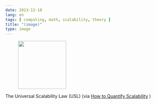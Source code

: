 ```yaml
---
date: 2013-12-10
lang: en
tags: [ computing, math, scalability, theory ]
title: "(image)"
type: image
---
```


<figure>
<a
href="https://hugo.ferreira.cc/the-universal-scalability-law-usl-via-how-to/attachment/295/"
rel="attachment"><img
src="https://hugo.ferreira.cc/wp-content/uploads/2013/12/tumblr_mxlm0dpJiV1qz82meo1_400-150x150.png"
width="150" height="150" /></a></figure>

The Universal Scalability Law (USL) (via [How to Quantify
Scalability](http://www.perfdynamics.com/Manifesto/USLscalability.html)
)

